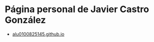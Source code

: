# Página personal de Javier Castro González  
* [ alu0100825145.github.io ](https://alu0100825145.github.io/#/bienvenida) 
